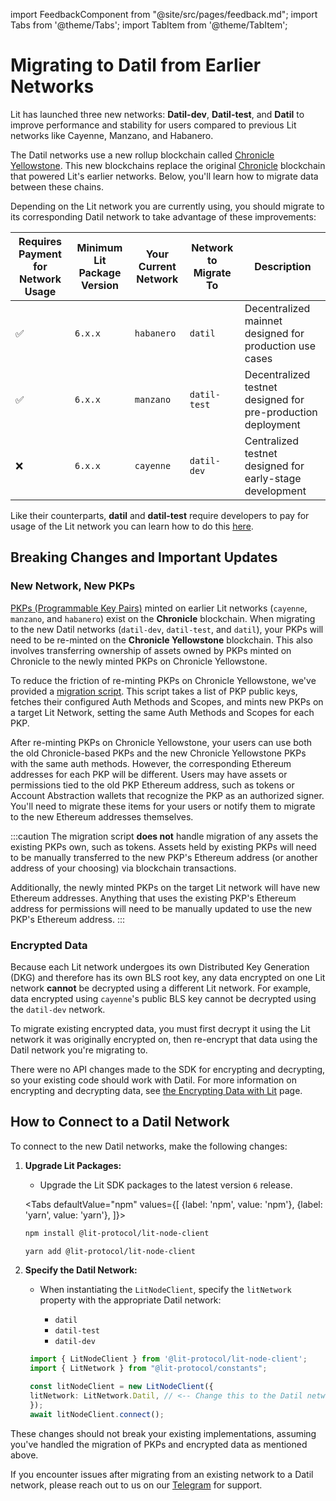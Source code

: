 import FeedbackComponent from "@site/src/pages/feedback.md";
import Tabs from '@theme/Tabs';
import TabItem from '@theme/TabItem';

# Migrating to Datil from Earlier Networks

Lit has launched three new networks: **Datil-dev**, **Datil-test**, and **Datil** to improve performance and stability for users compared to previous Lit networks like Cayenne, Manzano, and Habanero.

The Datil networks use a new rollup blockchain called [Chronicle Yellowstone](../lit-blockchains/chronicle-yellowstone). This new blockchains replace the original [Chronicle](../lit-blockchains/chronicle) blockchain that powered Lit's earlier networks. Below, you'll learn how to migrate data between these chains.

Depending on the Lit network you are currently using, you should migrate to its corresponding Datil network to take advantage of these improvements:

| Requires Payment for Network Usage | Minimum Lit Package Version | Your Current Network | Network to Migrate To | Description                                                  |
|------------------|-----------------------------|----------------------|-----------------------|--------------------------------------------------------------|
| ✅                | `6.x.x`                     | `habanero`           | `datil`               | Decentralized mainnet designed for production use cases      |
| ✅                | `6.x.x`                     | `manzano`            | `datil-test`          | Decentralized testnet designed for pre-production deployment |
| ❌                | `6.x.x`                     | `cayenne`            | `datil-dev`           | Centralized testnet designed for early-stage development     |

Like their counterparts, **datil** and **datil-test** require developers to pay for usage of the Lit network you can learn how to do this [here](../../../paying-for-lit/overview).

## Breaking Changes and Important Updates

### New Network, New PKPs

[PKPs (Programmable Key Pairs)](../../../signing-data/pkps) minted on earlier Lit networks (`cayenne`, `manzano`, and `habanero`) exist on the **Chronicle** blockchain. When migrating to the new Datil networks (`datil-dev`, `datil-test`, and `datil`), your PKPs will need to be re-minted on the **Chronicle Yellowstone** blockchain. This also involves transferring ownership of assets owned by PKPs minted on Chronicle to the newly minted PKPs on Chronicle Yellowstone.

To reduce the friction of re-minting PKPs on Chronicle Yellowstone, we've provided a [migration script](https://github.com/LIT-Protocol/developer-guides-code/tree/master/pkp-migration/nodejs). This script takes a list of PKP public keys, fetches their configured Auth Methods and Scopes, and mints new PKPs on a target Lit Network, setting the same Auth Methods and Scopes for each PKP.

After re-minting PKPs on Chronicle Yellowstone, your users can use both the old Chronicle-based PKPs and the new Chronicle Yellowstone PKPs with the same auth methods. However, the corresponding Ethereum addresses for each PKP will be different. Users may have assets or permissions tied to the old PKP Ethereum address, such as tokens or Account Abstraction wallets that recognize the PKP as an authorized signer. You'll need to migrate these items for your users or notify them to migrate to the new Ethereum addresses themselves.

:::caution
The migration script **does not** handle migration of any assets the existing PKPs own, such as tokens. Assets held by existing PKPs will need to be manually transferred to the new PKP's Ethereum address (or another address of your choosing) via blockchain transactions.

Additionally, the newly minted PKPs on the target Lit network will have new Ethereum addresses. Anything that uses the existing PKP's Ethereum address for permissions will need to be manually updated to use the new PKP's Ethereum address.
:::

### Encrypted Data

Because each Lit network undergoes its own Distributed Key Generation (DKG) and therefore has its own BLS root key, any data encrypted on one Lit network **cannot** be decrypted using a different Lit network. For example, data encrypted using `cayenne`'s public BLS key cannot be decrypted using the `datil-dev` network.

To migrate existing encrypted data, you must first decrypt it using the Lit network it was originally encrypted on, then re-encrypt that data using the Datil network you're migrating to.

There were no API changes made to the SDK for encrypting and decrypting, so your existing code should work with Datil. For more information on encrypting and decrypting data, see [the Encrypting Data with Lit](../../../encryption-access-control/encrypting-data-with-lit) page.

## How to Connect to a Datil Network

To connect to the new Datil networks, make the following changes:

1. **Upgrade Lit Packages:**

   - Upgrade the Lit SDK packages to the latest version `6` release.

    <Tabs
    defaultValue="npm"
    values={[
    {label: 'npm', value: 'npm'},
    {label: 'yarn', value: 'yarn'},
    ]}>
    <TabItem value="npm">

    ```bash
    npm install @lit-protocol/lit-node-client
    ```

    </TabItem>

    <TabItem value="yarn">

    ```bash
    yarn add @lit-protocol/lit-node-client
    ```

    </TabItem>
    </Tabs>

2. **Specify the Datil Network:**

   - When instantiating the `LitNodeClient`, specify the `litNetwork` property with the appropriate Datil network:

     - `datil`
     - `datil-test`
     - `datil-dev`

   ```ts
    import { LitNodeClient } from '@lit-protocol/lit-node-client';
    import { LitNetwork } from "@lit-protocol/constants";

    const litNodeClient = new LitNodeClient({
    litNetwork: LitNetwork.Datil, // <-- Change this to the Datil network you're migrating to
    });
    await litNodeClient.connect();
    ```

These changes should not break your existing implementations, assuming you've handled the migration of PKPs and encrypted data as mentioned above.

If you encounter issues after migrating from an existing network to a Datil network, please reach out to us on our [Telegram](https://t.me/+aa73FAF9Vp82ZjJh) for support.

<FeedbackComponent/>
